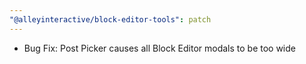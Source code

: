```yaml
---
"@alleyinteractive/block-editor-tools": patch
---
```


- Bug Fix: Post Picker causes all Block Editor modals to be too wide
